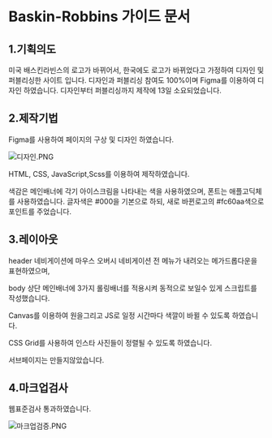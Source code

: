 # Baskin-Robbins 가이드 문서

## 1.기획의도

미국 배스킨라빈스의 로고가 바뀌어서, 한국에도 로고가 바뀌었다고 가정하여 디자인 및 퍼블리싱한 사이트 입니다. 디자인과 퍼블리싱 참여도 100%이며 Figma를 이용하여 디자인 하였습니다. 디자인부터 퍼블리싱까지 제작에 13일 소요되었습니다.

## 2.제작기법

Figma를 사용하여 페이지의 구상 및 디자인 하였습니다.

![디자인.PNG](Baskin-Robbins%20%E1%84%80%E1%85%A1%E1%84%8B%E1%85%B5%E1%84%83%E1%85%B3%20%E1%84%86%E1%85%AE%E1%86%AB%E1%84%89%E1%85%A5%2042c0ffe1c5bf49749c4233e562aace7c/%EB%94%94%EC%9E%90%EC%9D%B8.png)

HTML, CSS, JavaScript,Scss를 이용하여 제작하였습니다.

색감은 메인배너에 각기 아이스크림을 나타내는 색을 사용하였으며, 폰트는 애플고딕체를 사용하였습니다. 글자색은 #000을 기본으로 하되, 새로 바뀐로고의 #fc60aa색으로 포인트를 주었습니다.

## 3.레이아웃

header 네비게이션에 마우스 오버시 네비게이션 전 메뉴가 내려오는 메가드롭다운을 표현하였으며,

body 상단 메인배너에 3가지 롤링배너를 적용시켜 동적으로 보일수 있게 스크립트를 작성했습니다.

Canvas를 이용하여 원을그리고 JS로 일정 시간마다 색깔이 바뀔 수 있도록 하였습니다.

CSS Grid를 사용하여 인스타 사진들이 정렬될 수 있도록 하였습니다.

서브페이지는 만들지않았습니다.

## 4.마크업검사

웹표준검사 통과하였습니다.

![마크업검증.PNG](Baskin-Robbins%20%E1%84%80%E1%85%A1%E1%84%8B%E1%85%B5%E1%84%83%E1%85%B3%20%E1%84%86%E1%85%AE%E1%86%AB%E1%84%89%E1%85%A5%2042c0ffe1c5bf49749c4233e562aace7c/%EB%A7%88%ED%81%AC%EC%97%85%EA%B2%80%EC%A6%9D.png)